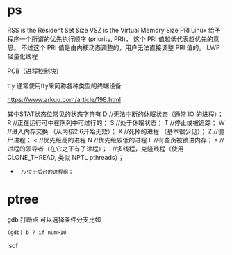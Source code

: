 # ps

RSS is the Resident Set Size
VSZ is the Virtual Memory Size
PRI 
Linux 给予程序一个所谓的优先执行顺序 (priority, PRI)， 这个 PRI 值越低代表越优先的意思。 不过这个 PRI 值是由内核动态调整的，用户无法直接调整 PRI 值的。
LWP 轻量化线程

PCB（进程控制块）

tty 通常使用tty来简称各种类型的终端设备

https://www.arkuu.com/article/198.html

其中STAT状态位常见的状态字符有
D      //无法中断的休眠状态（通常 IO 的进程）； 
R      //正在运行可中在队列中可过行的； 
S      //处于休眠状态； 
T      //停止或被追踪； 
W      //进入内存交换 （从内核2.6开始无效）； 
X      //死掉的进程 （基本很少见）； 
Z      //僵尸进程； 
<      //优先级高的进程 
N      //优先级较低的进程 
L      //有些页被锁进内存； 
s      //进程的领导者（在它之下有子进程）； 
l      //多线程，克隆线程（使用 CLONE_THREAD, 类似 NPTL pthreads）； 
+      //位于后台的进程组；

# ptree


gdb 打断点 可以选择条件分支比如

```
(gdb) b 7 if num>10
```

lsof
